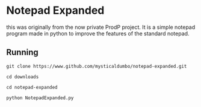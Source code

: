 # Notepad Expanded
this was originally from the now private ProdP project. It is a simple notepad program made in python to improve the features of the standard notepad.
## Running
```
git clone https://www.github.com/mysticaldumbo/notepad-expanded.git
```
```
cd downloads
```
```
cd notepad-expanded
```
```
python NotepadExpanded.py
```
